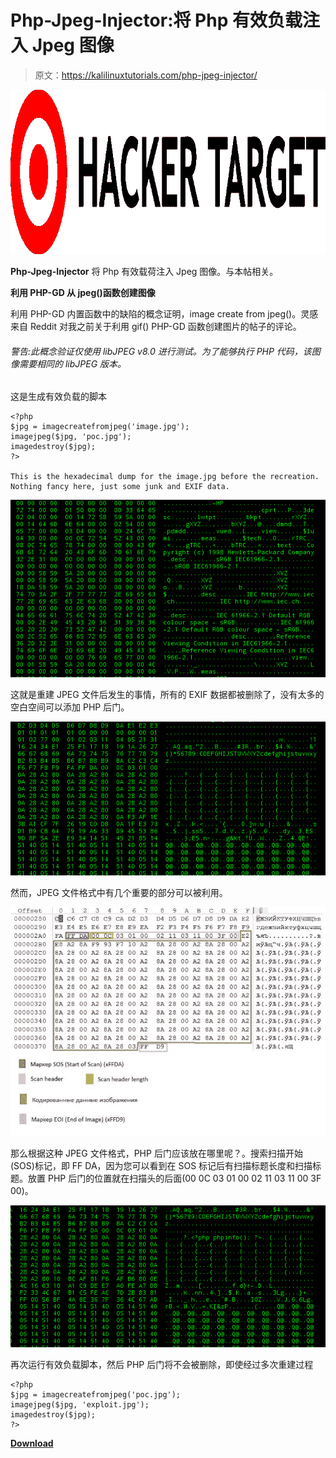 # Php-Jpeg-Injector:将 Php 有效负载注入 Jpeg 图像

> 原文：<https://kalilinuxtutorials.com/php-jpeg-injector/>

[![HackerTarget : Tools And Network Intelligence To Help Organisations With Attack Surface Discovery](img/b8b218d12bd238d50a55fa7f4a309d0d.png "HackerTarget : Tools And Network Intelligence To Help Organisations With Attack Surface Discovery")](https://1.bp.blogspot.com/-Eut216BIyrs/XVJq9vGU_CI/AAAAAAAAB6M/55bKrV8pydkMK9NOzn9ml8yrqI_TgbGmACLcBGAs/s1600/hackertarget%25281%2529.png)

**Php-Jpeg-Injector** 将 Php 有效载荷注入 Jpeg 图像。与本帖相关。

**利用 PHP-GD 从 jpeg()函数创建图像**

利用 PHP-GD 内置函数中的缺陷的概念证明，image create from jpeg()。灵感来自 Reddit 对我之前关于利用 gif() PHP-GD 函数创建图片的帖子的评论。

###### 警告:此概念验证仅使用 libJPEG v8.0 进行测试。为了能够执行 PHP 代码，该图像需要相同的 libJPEG 版本。

这是生成有效负载的脚本

```
<?php
$jpg = imagecreatefromjpeg('image.jpg');
imagejpeg($jpg, 'poc.jpg');
imagedestroy($jpg);
?>

This is the hexadecimal dump for the image.jpg before the recreation. Nothing fancy here, just some junk and EXIF data.
```

![](img/a180eb88f1ff2e0b6eecb2e4ae5c984f.png)

这就是重建 JPEG 文件后发生的事情，所有的 EXIF 数据都被删除了，没有太多的空白空间可以添加 PHP 后门。

![](img/a72261499903c8ece2c30a22f2651e78.png)

然而，JPEG 文件格式中有几个重要的部分可以被利用。

![](img/87ae85b25a6530e34e6fdae022dd3702.png)

那么根据这种 JPEG 文件格式，PHP 后门应该放在哪里呢？。搜索扫描开始(SOS)标记，即 FF DA，因为您可以看到在 SOS 标记后有扫描标题长度和扫描标题。放置 PHP 后门的位置就在扫描头的后面(00 0C 03 01 00 02 11 03 11 00 3F 00)。

![](img/84cbc9a9a7f189d1fa56183bf5419d65.png)

再次运行有效负载脚本，然后 PHP 后门将不会被删除，即使经过多次重建过程

```
<?php
$jpg = imagecreatefromjpeg('poc.jpg');
imagejpeg($jpg, 'exploit.jpg');
imagedestroy($jpg);
?>

```

[**Download**](https://github.com/dlegs/php-jpeg-injector)
